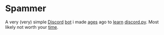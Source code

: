 # Spammer
A very (very) simple [Discord](https://discord.com/) [bot](https://discord.com/developers/docs/intro#bots-and-apps) i made [ages](https://en.wikipedia.org/wiki/Periodization) ago to [learn](https://en.wikipedia.org/wiki/Learning) [discord.py](https://discordpy.readthedocs.io/). Most likely not worth your [time](https://en.wikipedia.org/wiki/Time).
